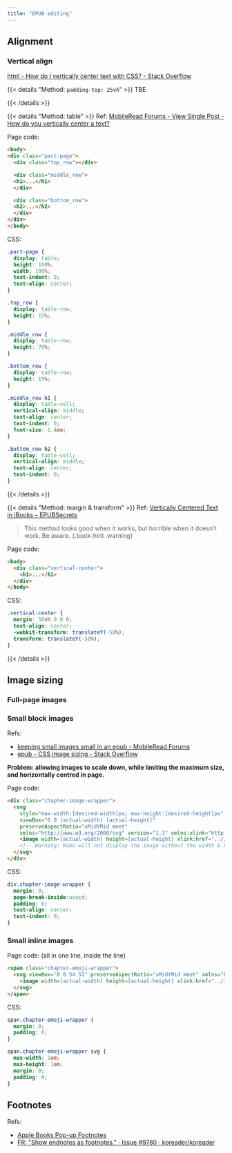 ```yaml
---
title: "EPUB editing"
---
```


## Alignment

### Vertical align

[html - How do I vertically center text with CSS? - Stack Overflow](https://stackoverflow.com/questions/8865458/how-do-i-vertically-center-text-with-css)


{{< details "Method: `padding-top: 25vh`" >}}
TBE

{{< /details >}}

{{< details "Method: table" >}}
Ref: [MobileRead Forums - View Single Post - How do you vertically center a text?](https://www.mobileread.com/forums/showpost.php?p=2616843&postcount=4)

Page code:

```html
<body>
<div class="part-page">
  <div class="top_row"></div>

  <div class="middle_row">
  <h1>...</h1>
  </div>

  <div class="bottom_row">
  <h2>...</h2>
  </div>
</div>
</body>
```

CSS:

```css
.part-page {
  display: table;
  height: 100%;
  width: 100%;
  text-indent: 0;
  text-align: center;
}

.top_row {
  display: table-row;
  height: 15%;
}

.middle_row {
  display: table-row;
  height: 70%;
}

.bottom_row {
  display: table-row;
  height: 15%;
}

.middle_row h1 {
  display: table-cell;
  vertical-align: middle;
  text-align: center;
  text-indent: 0;
  font-size: 1.4em;
}

.bottom_row h2 {
  display: table-cell;
  vertical-align: middle;
  text-align: center;
  text-indent: 0;
}
```
{{< /details >}}



{{< details "Method: margin \& transform" >}}
Ref: [Vertically Centered Text in iBooks – EPUBSecrets](https://epubsecrets.com/vertically-centered-text-in-ibooks.php)

> This method looks good when it works, but horrible when it doesn't work. Be aware.
{.book-hint .warning}

Page code:

```html
<body>
  <div class="vertical-center">
    <h1>...</h1>
  </div>
</body>
```

CSS:

```css
.vertical-center {
  margin: 50vh 0 0 0;
  text-align: center;
  -webkit-transform: translateY(-50%);
  transform: translateY(-50%);
}
```
{{< /details >}}


## Image sizing

### Full-page images


### Small block images

Refs:

- [keeping small images small in an epub - MobileRead Forums](https://www.mobileread.com/forums/showthread.php?t=336576#postcount4082496)
- [epub - CSS image sizing - Stack Overflow](https://stackoverflow.com/a/19759941/10668706)

**Problem: allowing images to scale down, while limiting the maximum size, and horizontally centred in page.**

Page code:

```html {hl_lines="3-5 7"}
<div class="chapter-image-wrapper">
  <svg
    style="max-width:[desired-width]px; max-height:[desired-height]px"
    viewBox="0 0 [actual-width] [actual-height]"
    preserveAspectRatio="xMidYMid meet"
    xmlns="http://www.w3.org/2000/svg" version="1.1" xmlns:xlink="http://www.w3.org/1999/xlink" >
    <image width=[actual-width] height=[actual-height] xlink:href="../Images/pic.png"/>
    <!-- Warning: Kobo will not display the image without the width & height in the image tag -->
  </svg>
</div>
```

CSS:

```css
div.chapter-image-wrapper {
  margin: 0;
  page-break-inside:avoid;
  padding: 0;
  text-align: center;
  text-indent: 0;
}
```


### Small inline images

Page code: \(all in one line, inside the line\)

```html
<span class="chapter-emoji-wrapper">
  <svg viewBox="0 0 54 51" preserveAspectRatio="xMidYMid meet" xmlns="http://www.w3.org/2000/svg"  version="1.1" xmlns:xlink="http://www.w3.org/1999/xlink" >
    <image width=[actual-width] height=[actual-height] xlink:href="../Images/emoji.png"/>
  </svg>
</span>
```

CSS:

```css
span.chapter-emoji-wrapper {
  margin: 0;
  padding: 0;
}

span.chapter-emoji-wrapper svg {
  max-width: 1em;
  max-height: 1em;
  margin: 0;
  padding: 0;
}
```

## Footnotes

Refs:

- [Apple Books Pop-up Footnotes](https://help.apple.com/itc/booksassetguide/en.lproj/itccf8ecf5c8.html)
- [FR: "Show endnotes as footnotes." · Issue #9780 · koreader/koreader](https://github.com/koreader/koreader/issues/9780)
